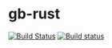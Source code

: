 # gb-rust
[![Build Status](https://travis-ci.org/avp/gb-rust.svg?branch=master)](https://travis-ci.org/avp/gb-rust)
[![Build status](https://ci.appveyor.com/api/projects/status/hljysggbsdw8lpg4?svg=true)](https://ci.appveyor.com/project/avp/gb-rust)
